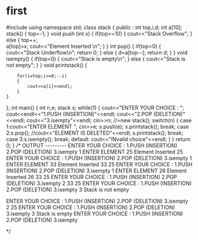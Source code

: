 # first
#include<iostream>
using namespace std;
class stack
{
public :	int top,i,d;
	int a[10];
	stack()
	{
		top=-1;
	}
	void push (int x)
		{
			if(top>=10)
			{
				cout<<"Stack Overflow";
			}	
			else
			{
				top++;		
				a[top]=x;
				cout<<"Element Inserted \n";
			}
		}
	int pop()
		{
			if(top<0)
			{
				cout<<"Stack Underflow\n";
				return 0;
			}
			else
			{
				 d=a[top--];
				return d;
			}
		}
	void isempty()
		{
			if(top<0)
			{
				cout<<"Stack is empty\n";
			}
			else
			{
				cout<<"Stack is not empty";
			}
		}
	void printstack()
	{
	
		for(i=top;i>=0;--i)
		{
			cout<<a[i]<<endl;
		}
	}
	
};
int main()
{
	int n,e;
	stack s;
	while(1)
	{
	cout<<"ENTER YOUR CHOICE : ";
	cout<<endl<<"1.PUSH (INSERTION)"<<endl;
	cout<<"2.POP (DELETION)"<<endl;
	cout<<"3.isempty"<<endl;
	cin>>n;
	//=new stack();
	switch(n)
	{
		case 1:cout<<"ENTER ELEMENT ";
			cin>>e;
			s.push(e);
			s.printstack();
			break;
		case 2:s.pop();
			//cout<<"ELEMENT IS DELETED"<<endl;
			s.printstack();
			break;
		case 3:s.isempty();
			break;
	default: cout<<"INvalid choice"<<endl;
	}
	}
	return 0;
}
          /*                           OUTPUT
                                     ---------
ENTER YOUR CHOICE : 
1.PUSH (INSERTION)
2.POP (DELETION)
3.isempty
1
ENTER ELEMENT 25
Element Inserted 
25
ENTER YOUR CHOICE : 
1.PUSH (INSERTION)
2.POP (DELETION)
3.isempty
1
ENTER ELEMENT 33
Element Inserted 
33
25
ENTER YOUR CHOICE : 
1.PUSH (INSERTION)
2.POP (DELETION)
3.isempty
1
ENTER ELEMENT 26
Element Inserted 
26
33
25
ENTER YOUR CHOICE : 
1.PUSH (INSERTION)
2.POP (DELETION)
3.isempty
2
33
25
ENTER YOUR CHOICE : 
1.PUSH (INSERTION)
2.POP (DELETION)
3.isempty
3
Stack is not empty

ENTER YOUR CHOICE : 
1.PUSH (INSERTION)
2.POP (DELETION)
3.isempty
2
25
ENTER YOUR CHOICE : 
1.PUSH (INSERTION)
2.POP (DELETION)
3.isempty
3
Stack is empty
ENTER YOUR CHOICE : 
1.PUSH (INSERTION)
2.POP (DELETION)
3.isempty


*/
